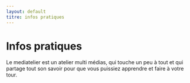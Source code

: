 ```yaml
---
layout: default
titre: infos pratiques
---
```


# Infos pratiques
Le mediatelier est un atelier multi médias, qui touche un peu à tout et qui partage tout son savoir pour que vous puissiez apprendre et faire à votre tour.
